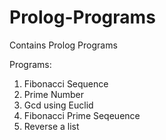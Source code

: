 # Prolog-Programs
Contains Prolog Programs

Programs:
1. Fibonacci Sequence
2. Prime Number
3. Gcd using Euclid
4. Fibonacci Prime Seqeuence 
5. Reverse a list
